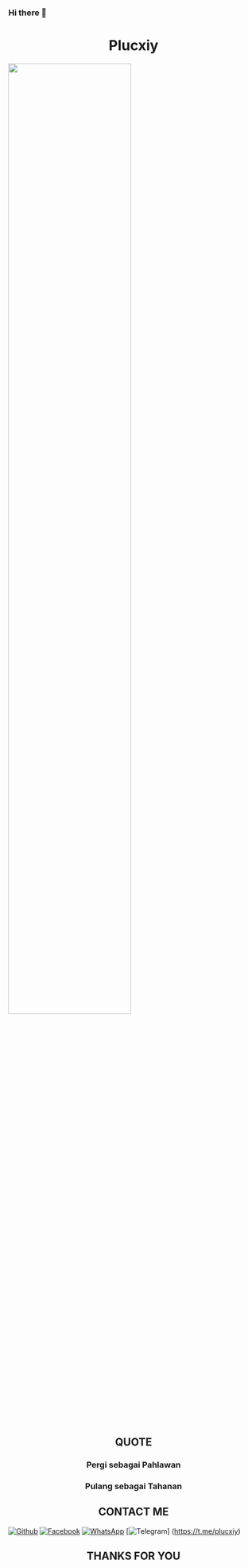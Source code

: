### Hi there 👋

<h1 align="center">Plucxiy</h1> 
<img src="https://github.com/bluezec/BlueZec/blob/main/KaPJ.gif" width=70% height=auto>

<h2 align="center">QUOTE</h2>
<h3 align="center">Pergi sebagai Pahlawan</h3>
<h3 align="center">Pulang sebagai Tahanan</h3>


<h2 align="center">CONTACT ME</h2>


[![Github](https://img.shields.io/badge/Github-Ikuti-green?style=for-the-badge&logo=github)](https://github.com/plucxiy)
[![Facebook](https://img.shields.io/badge/Facebook-Ikuti-green?style=for-the-badge&logo=facebook)](https://m.facebook.com/Plucxiy)
[![WhatsApp](https://img.shields.io/badge/whatsapp-Hubungi-brightgreen?style=for-the-badge&logo=whatsapp)](https://api.whatsapp.com/send/?phone=%2B6282273839066&text=Hallo+Tod)
[![Telegram](https://img.shields.io/badge/Telegram-Hubungi-brightgreen?style=for-the-badge&logo=telegram)] (https://t.me/plucxiy)
<h2 align="center">THANKS FOR YOU</h2>
